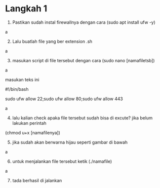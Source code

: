 # Langkah 1

1. Pastikan sudah instal firewallnya dengan cara (sudo apt install ufw -y)

a

2. Lalu buatlah file yang ber extension .sh

a

3. masukan script di file tersebut dengan cara (sudo nano [namafiletsb])

a

masukan teks ini

#!/bin/bash

sudo ufw allow 22;sudo ufw allow 80;sudo ufw allow 443

a

4. lalu kalian check apaka file tersebut sudah bisa di excute? jika belum lakukan perintah

(chmod u+x [namafilenya])

5. jika sudah akan berwarna hijau seperti gambar di bawah

a

6. untuk menjalankan file tersebut ketik (./namafile)

a


7. tada berhasil di jalankan

